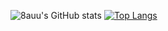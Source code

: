 ![8auu's GitHub stats](https://github-readme-stats.vercel.app/api?username=8auu&show_icons=true&theme=radical&count_private=false$include_all_commits=true)
[![Top Langs](https://github-readme-stats.vercel.app/api/top-langs/?username=8auu&layout=compact&theme=radical&count_private=false)](https://github.com/8auu/github-readme-stats)
